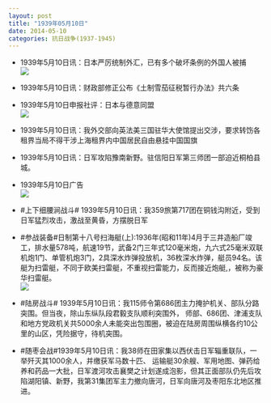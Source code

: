 ```yaml
---
layout: post
title: "1939年05月10日"
date: 2014-05-10
categories: 抗日战争(1937-1945)
---
```


<meta name="referrer" content="no-referrer" />

- 1939年5月10日讯：日本严厉统制外汇，已有多个破坏条例的外国人被捕 <br/><img src="https://ww4.sinaimg.cn/large/aca367d8jw1eg9izlxgtsj206j0av763.jpg" />

- 1939年5月10日讯：财政部修正公布《土制雪茄征税暂行办法》共六条 

- 1939年5月10日申报社评：日本与德意同盟 <br/><img src="https://ww2.sinaimg.cn/large/aca367d8jw1eg9h923rxvj20tm0y6keb.jpg" />

- 1939年5月10日讯：我外交部向英法美三国驻华大使馆提出交涉，要求转饬各租界当局不得干涉上海租界内中国居民自由悬挂中国国旗 

- 1939年5月10日讯：日军攻陷豫南新野。驻信阳日军第三师团一部迫近桐柏县城。 

- 1939年5月10日广告 <br/><img src="https://ww4.sinaimg.cn/large/aca367d8jw1eg91nitm1xj20l10h279y.jpg" />

- #上下细腰涧战斗# 1939年5月10日讯：我359旅第717团在铜钱沟附近，受到日军猛烈攻击，激战至黄昏，方摆脱日军 

- #参战装备#日制第十八号扫海艇(上):1936年(昭和11年)4月于三井造船厂竣工，排水量578吨，航速19节，武备2门三年式120毫米炮，九六式25毫米双联机炮1门、单管机炮3门，2具深水炸弹投放机，36枚深水炸弹，艇员94名。该艇为扫雷艇，不同于欧美扫雷艇，不重视扫雷能力，反而接近炮艇,，被称为豪华扫雷艇。 <br/><img src="https://ww4.sinaimg.cn/large/aca367d8jw1eg8y6vec2rj20m30dvt9q.jpg" />

- #陆房战斗# 1939年5月10日讯：我115师令第686团主力掩护机关、部队分路突围。但当夜，除山东纵队段君毅支队顺利突围外， 师部、686团、津浦支队和地方党政机关共5000余人未能突出包围圈，被迫在陆房周围纵横各约10公里的山区，凭险据守，待机突围。 

- #随枣会战#1939年5月10日讯：我38师在田家集以西伏击日军辎重联队，一举歼灭其1000余人，并缴获军马数十匹、 运输艇30余艘、军用地图、弹药给养和药品一大批，日军渡河攻击襄樊之计划遂成泡影，但其正面部队仍先后攻陷湖阳镇、新野，我第31集团军主力撤向唐河，日军向唐河及枣阳东北地区推进。  

